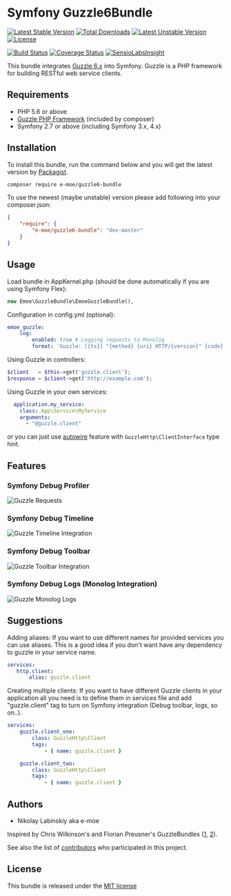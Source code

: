 # Symfony Guzzle6Bundle

[![Latest Stable Version](https://poser.pugx.org/e-moe/guzzle6-bundle/v/stable)](https://packagist.org/packages/e-moe/guzzle6-bundle)
[![Total Downloads](https://poser.pugx.org/e-moe/guzzle6-bundle/downloads)](https://packagist.org/packages/e-moe/guzzle6-bundle)
[![Latest Unstable Version](https://poser.pugx.org/e-moe/guzzle6-bundle/v/unstable)](https://packagist.org/packages/e-moe/guzzle6-bundle)
[![License](https://poser.pugx.org/e-moe/guzzle6-bundle/license)](https://packagist.org/packages/e-moe/guzzle6-bundle)

[![Build Status](https://travis-ci.org/e-moe/guzzle6-bundle.svg?branch=master)](https://travis-ci.org/e-moe/guzzle6-bundle)
[![Coverage Status](https://coveralls.io/repos/e-moe/guzzle6-bundle/badge.svg?branch=master&service=github)](https://coveralls.io/github/e-moe/guzzle6-bundle?branch=master)
[![SensioLabsInsight](https://insight.sensiolabs.com/projects/b78325e0-a85f-477a-bd98-13ab1a551742/mini.png)](https://insight.sensiolabs.com/projects/b78325e0-a85f-477a-bd98-13ab1a551742)

This bundle integrates [Guzzle 6.x][guzzle] into Symfony. Guzzle is a PHP framework for building RESTful web service clients.

## Requirements

 - PHP 5.6 or above
 - [Guzzle PHP Framework][guzzle] (included by composer)
 - Symfony 2.7 or above (including Symfony 3.x, 4.x)

 
## Installation
To install this bundle, run the command below and you will get the latest version by [Packagist][packagist].

``` bash
composer require e-moe/guzzle6-bundle
```

To use the newest (maybe unstable) version please add following into your composer.json:

``` json
{
    "require": {
        "e-moe/guzzle6-bundle": "dev-master"
    }
}
```


## Usage

Load bundle in AppKernel.php (should be done automatically if you are using Symfony Flex):
``` php
new Emoe\GuzzleBundle\EmoeGuzzleBundle(),
```

Configuration in config.yml (optional):
``` yaml
emoe_guzzle:
    log:
        enabled: true # Logging requests to Monolog
        format: 'Guzzle: [{ts}] "{method} {uri} HTTP/{version}" {code}' # Optional log format customization
```

Using Guzzle in controllers:
``` php
$client   = $this->get('guzzle.client');
$response = $client->get('http://example.com');
```

Using Guzzle in your own services:
``` yaml
  application.my_service:
    class: App\Service\MyService
    arguments:
      - "@guzzle.client"
```
or you can just use [autowire][autowire] feature with `GuzzleHttp\ClientInterface` type hint.

## Features

### Symfony Debug Profiler

<img src="/src/Resources/doc/img/profiler.png" alt="Guzzle Requests" title="Symfony Debug Toolbar - Guzzle Logs" />

### Symfony Debug Timeline

<img src="/src/Resources/doc/img/timeline.png" alt="Guzzle Timeline Integration" title="Symfony Debug Toolbar - Timeline Integration" />

### Symfony Debug Toolbar

<img src="/src/Resources/doc/img/toolbar.png" alt="Guzzle Toolbar Integration" title="Symfony Debug Toolbar Integration" />

### Symfony Debug Logs (Monolog Integration)

<img src="/src/Resources/doc/img/logs.png" alt="Guzzle Monolog Logs" title="Symfony Debug Toolbar Logs" />


## Suggestions

Adding aliases:
If you want to use different names for provided services you can use aliases. This is a good idea if you don't want 
have any dependency to guzzle in your service name.
``` yaml
services:
   http.client:
       alias: guzzle.client
```

Creating multiple clients:
If you want to have different Guzzle clients in your application all you need is to define them in services file and
add "guzzle.client" tag to turn on Symfony integration (Debug toolbar, logs, so on..).
``` yaml
services:
    guzzle.client_one:
        class: GuzzleHttp\Client
        tags:
            - { name: guzzle.client }

    guzzle.client_two:
        class: GuzzleHttp\Client
        tags:
            - { name: guzzle.client }
```


## Authors
 - Nikolay Labinskiy aka e-moe
 
Inspired by Chris Wilkinson's and Florian Preusner's GuzzleBundles ([1][misd-guzzle], [2][8p]).

See also the list of [contributors][contributors] who participated in this project.

## License

This bundle is released under the [MIT license](LICENSE)

[guzzle]:       http://guzzlephp.org/
[packagist]:    https://packagist.org/packages/e-moe/guzzle6-bundle
[autowire]:     https://symfony.com/doc/current/service_container.html#the-autowire-option
[contributors]: https://github.com/e-moe/guzzle6-bundle/graphs/contributors
[misd-guzzle]:  https://github.com/misd-service-development/guzzle-bundle
[8p]:           https://github.com/8p/GuzzleBundle
